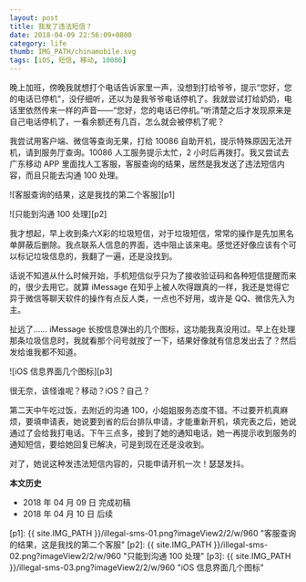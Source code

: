 ```yaml
---
layout: post
title: 我发了违法短信？
date: 2018-04-09 22:56:09+0800
category: life
thumb: IMG_PATH/chinamobile.svg
tags: [iOS, 短信, 移动, 10086]
---
```


晚上加班，傍晚我就想打个电话告诉家里一声，没想到打给爷爷，提示“您好，您的电话已停机”，没仔细听，还以为是我爷爷电话停机了。我就尝试打给奶奶，电话里依然传来一样的声音——“您好，您的电话已停机。”听清楚之后才发现原来是自己电话停机了，一看余额还有几百，怎么就会被停机了呢？

我尝试用客户端、微信等查询无果，打给 10086 自助开机，提示特殊原因无法开机，请到服务厅查询。10086 人工服务提示太忙，2 小时后再拨打。我又尝试去广东移动 APP 里面找人工客服，客服查询的结果，居然是我发送了违法短信内容，而且只能去沟通 100 处理。

![客服查询的结果，这是我找的第二个客服][p1]

![只能到沟通 100 处理][p2]

我才想起，早上收到条六X彩的垃圾短信，对于垃圾短信，常常的操作是先加黑名单屏蔽后删除。我点联系人信息的界面，选中阻止该来电。感觉还好像应该有个可以标记垃圾信息的，我翻了一遍，还是没找到。

话说不知道从什么时候开始，手机短信似乎只为了接收验证码和各种短信提醒而来的，很少去用它。就算 iMessage 在知乎上被人吹得跟真的一样，我还是觉得它异于微信等聊天软件的操作有点反人类，一点也不好用，或许是 QQ、微信先入为主。

扯远了…… iMessage 长按信息弹出的几个图标，这功能我真没用过。早上在处理那条垃圾信息时，我就看那个问号就按了一下，结果好像就有信息发出去了？然后发给谁我都不知道。

![iOS 信息界面几个图标][p3]

很无奈，该怪谁呢？移动？iOS？自己？

第二天中午吃过饭，去附近的沟通 100，小姐姐服务态度不错。不过要开机真麻烦，要填申请表，她说要到省的后台排队申请，才能重新开机，填完表之后，她说通过了会给我打电话。下午三点多，接到了她的通知电话，她一再提示收到服务的通知短信，要给她回复已解决，可是到现在还是没收到。

对了，她说这种发违法短信内容的，只能申请开机一次！瑟瑟发抖。

**本文历史**

* 2018 年 04 月 09 日 完成初稿
* 2018 年 04 月 10 日 后续

[p1]: {{ site.IMG_PATH }}/illegal-sms-01.png?imageView2/2/w/960 "客服查询的结果，这是我找的第二个客服"
[p2]: {{ site.IMG_PATH }}/illegal-sms-02.png?imageView2/2/w/960 "只能到沟通 100 处理"
[p3]: {{ site.IMG_PATH }}/illegal-sms-03.png?imageView2/2/w/960 "iOS 信息界面几个图标"
